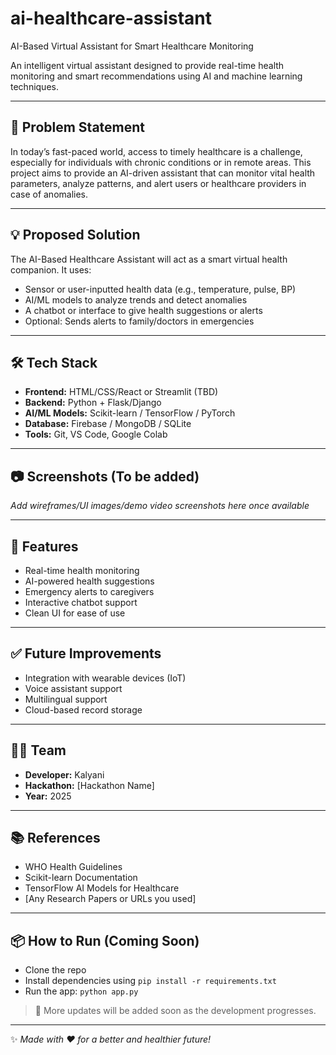 # ai-healthcare-assistant
AI-Based Virtual Assistant for Smart Healthcare Monitoring


An intelligent virtual assistant designed to provide real-time health monitoring and smart recommendations using AI and machine learning techniques.

---

## 📌 Problem Statement

In today’s fast-paced world, access to timely healthcare is a challenge, especially for individuals with chronic conditions or in remote areas. This project aims to provide an AI-driven assistant that can monitor vital health parameters, analyze patterns, and alert users or healthcare providers in case of anomalies.

---

## 💡 Proposed Solution

The AI-Based Healthcare Assistant will act as a smart virtual health companion. It uses:
- Sensor or user-inputted health data (e.g., temperature, pulse, BP)
- AI/ML models to analyze trends and detect anomalies
- A chatbot or interface to give health suggestions or alerts
- Optional: Sends alerts to family/doctors in emergencies

---

## 🛠️ Tech Stack

- **Frontend:** HTML/CSS/React or Streamlit (TBD)
- **Backend:** Python + Flask/Django
- **AI/ML Models:** Scikit-learn / TensorFlow / PyTorch
- **Database:** Firebase / MongoDB / SQLite
- **Tools:** Git, VS Code, Google Colab

---

## 📷 Screenshots (To be added)
_Add wireframes/UI images/demo video screenshots here once available_

---

## 🚀 Features

- Real-time health monitoring
- AI-powered health suggestions
- Emergency alerts to caregivers
- Interactive chatbot support
- Clean UI for ease of use

---

## ✅ Future Improvements

- Integration with wearable devices (IoT)
- Voice assistant support
- Multilingual support
- Cloud-based record storage

---

## 👩‍💻 Team

- **Developer:** Kalyani
- **Hackathon:** [Hackathon Name]
- **Year:** 2025

---

## 📚 References

- WHO Health Guidelines
- Scikit-learn Documentation
- TensorFlow AI Models for Healthcare
- [Any Research Papers or URLs you used]

---

## 📦 How to Run (Coming Soon)

- Clone the repo
- Install dependencies using `pip install -r requirements.txt`
- Run the app: `python app.py`

> 📌 More updates will be added soon as the development progresses.

---

✨ _Made with ❤️ for a better and healthier future!_
